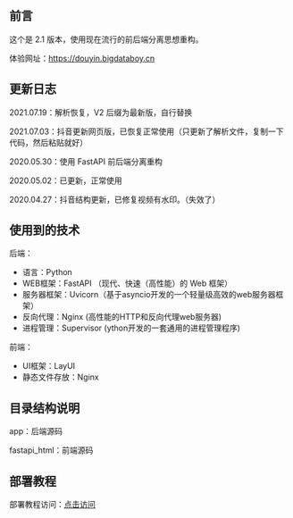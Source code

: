 ## 前言
这个是 2.1 版本，使用现在流行的前后端分离思想重构。

体验网址：https://douyin.bigdataboy.cn

## 更新日志
2021.07.19：解析恢复，V2 后缀为最新版，自行替换

2021.07.03：抖音更新网页版，已恢复正常使用（只更新了解析文件，复制一下代码，然后粘贴就好）

2020.05.30：使用 FastAPI 前后端分离重构

2020.05.02：已更新，正常使用

2020.04.27：抖音结构更新，已修复视频有水印。（失效了）

## 使用到的技术
后端：
- 语言：Python
- WEB框架：FastAPI （现代、快速（高性能）的 Web 框架）
- 服务器框架：Uvicorn（基于asyncio开发的一个轻量级高效的web服务器框架）
- 反向代理：Nginx (高性能的HTTP和反向代理web服务器)
- 进程管理：Supervisor (ython开发的一套通用的进程管理程序)

前端：
- UI框架：LayUI
- 静态文件存放：Nginx

## 目录结构说明
app：后端源码

fastapi_html：前端源码

## 部署教程
部署教程访问：[点击访问](https://bigdataboy.cn/post-271.html)
